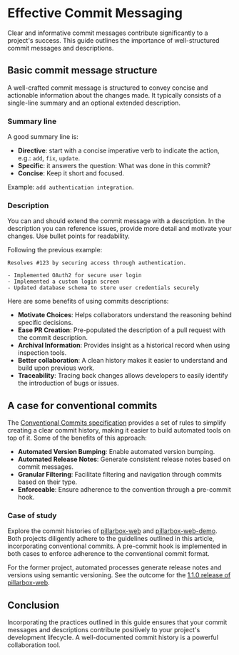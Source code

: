 # Effective Commit Messaging

Clear and informative commit messages contribute significantly to a project's success. This guide
outlines the importance of well-structured commit messages and descriptions.

## Basic commit message structure

A well-crafted commit message is structured to convey concise and actionable information about the
changes made. It typically consists of a single-line summary and an optional extended description.

### Summary line

A good summary line is:

- **Directive**: start with a concise imperative verb to indicate the action,
  e.g.: `add`, `fix`, `update`.
- **Specific**: it answers the question: What was done in this commit?
- **Concise**: Keep it short and focused.

Example: `add authentication integration`.

### Description

You can and should extend the commit message with a description. In the description you can
reference issues, provide more detail and motivate your changes. Use bullet points for readability.

Following the previous example:

```
Resolves #123 by securing access through authentication.

- Implemented OAuth2 for secure user login
- Implemented a custom login screen
- Updated database schema to store user credentials securely
```

Here are some benefits of using commits descriptions:

- **Motivate Choices**: Helps collaborators understand the reasoning behind specific decisions.
- **Ease PR Creation**: Pre-populated the description of a pull request with the commit description.
- **Archival Information**: Provides insight as a historical record when using inspection tools.
- **Better collaboration**: A clean history makes it easier to understand and build upon previous
  work.
- **Traceability**: Tracing back changes allows developers to easily identify the introduction of
  bugs or issues.

## A case for conventional commits

The [Conventional Commits specification][conventional-commits] provides a set of rules to simplify
creating a clear commit history, making it easier to build automated tools on top of it. Some
of the benefits of this approach:

- **Automated Version Bumping**: Enable automated version bumping.
- **Automated Release Notes**: Generate consistent release notes based on commit messages.
- **Granular Filtering**: Facilitate filtering and navigation through commits based on their type.
- **Enforceable**: Ensure adherence to the convention through a pre-commit hook.

### Case of study

Explore the commit histories of [pillarbox-web][pillarbox-web-history]
and [pillarbox-web-demo][pillarbox-web-demo-history]. Both projects diligently adhere to the
guidelines outlined in this article, incorporating conventional commits. A pre-commit hook is
implemented in both cases to enforce adherence to the conventional commit format.

For the former project, automated processes generate release notes and versions using semantic
versioning. See the outcome for the [1.1.0 release of pillarbox-web][semver-release-example].

## Conclusion

Incorporating the practices outlined in this guide ensures that your commit messages and
descriptions contribute positively to your project's development lifecycle. A well-documented commit
history is a powerful collaboration tool.

[conventional-commits]: https://www.conventionalcommits.org/en/v1.0.0/

[pillarbox-web-history]: https://github.com/SRGSSR/pillarbox-web/commits/main/

[pillarbox-web-demo-history]: https://github.com/SRGSSR/pillarbox-web-demo/commits/main/

[semver-release-example]: https://github.com/SRGSSR/pillarbox-web/releases/tag/v1.1.0
